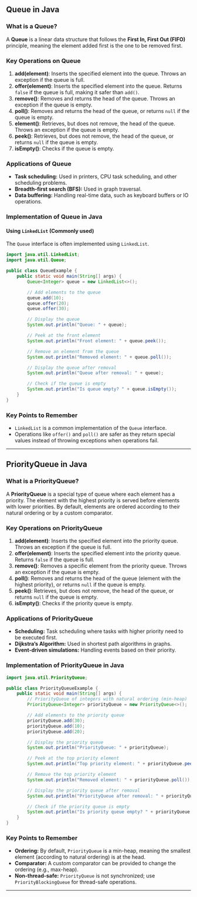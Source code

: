 ## Queue in Java

### **What is a Queue?**
A **Queue** is a linear data structure that follows the **First In, First Out (FIFO)** principle, meaning the element added first is the one to be removed first.

### **Key Operations on Queue**
1. **add(element)**: Inserts the specified element into the queue. Throws an exception if the queue is full.
2. **offer(element)**: Inserts the specified element into the queue. Returns `false` if the queue is full, making it safer than `add()`.
3. **remove()**: Removes and returns the head of the queue. Throws an exception if the queue is empty.
4. **poll()**: Removes and returns the head of the queue, or returns `null` if the queue is empty.
5. **element()**: Retrieves, but does not remove, the head of the queue. Throws an exception if the queue is empty.
6. **peek()**: Retrieves, but does not remove, the head of the queue, or returns `null` if the queue is empty.
7. **isEmpty()**: Checks if the queue is empty.

### **Applications of Queue**
- **Task scheduling:** Used in printers, CPU task scheduling, and other scheduling problems.
- **Breadth-first search (BFS):** Used in graph traversal.
- **Data buffering:** Handling real-time data, such as keyboard buffers or IO operations.

### **Implementation of Queue in Java**

#### **Using `LinkedList` (Commonly used)**
The `Queue` interface is often implemented using `LinkedList`.

```java
import java.util.LinkedList;
import java.util.Queue;

public class QueueExample {
    public static void main(String[] args) {
        Queue<Integer> queue = new LinkedList<>();

        // Add elements to the queue
        queue.add(10);
        queue.offer(20);
        queue.offer(30);

        // Display the queue
        System.out.println("Queue: " + queue);

        // Peek at the front element
        System.out.println("Front element: " + queue.peek());

        // Remove an element from the queue
        System.out.println("Removed element: " + queue.poll());

        // Display the queue after removal
        System.out.println("Queue after removal: " + queue);

        // Check if the queue is empty
        System.out.println("Is queue empty? " + queue.isEmpty());
    }
}
```

### **Key Points to Remember**
- `LinkedList` is a common implementation of the `Queue` interface.
- Operations like `offer()` and `poll()` are safer as they return special values instead of throwing exceptions when operations fail.

---

## PriorityQueue in Java

### **What is a PriorityQueue?**
A **PriorityQueue** is a special type of queue where each element has a priority. The element with the highest priority is served before elements with lower priorities. By default, elements are ordered according to their natural ordering or by a custom comparator.

### **Key Operations on PriorityQueue**
1. **add(element)**: Inserts the specified element into the priority queue. Throws an exception if the queue is full.
2. **offer(element)**: Inserts the specified element into the priority queue. Returns `false` if the queue is full.
3. **remove()**: Removes a specific element from the priority queue. Throws an exception if the queue is empty.
4. **poll()**: Removes and returns the head of the queue (element with the highest priority), or returns `null` if the queue is empty.
5. **peek()**: Retrieves, but does not remove, the head of the queue, or returns `null` if the queue is empty.
6. **isEmpty()**: Checks if the priority queue is empty.

### **Applications of PriorityQueue**
- **Scheduling:** Task scheduling where tasks with higher priority need to be executed first.
- **Dijkstra’s Algorithm:** Used in shortest path algorithms in graphs.
- **Event-driven simulations:** Handling events based on their priority.

### **Implementation of PriorityQueue in Java**

```java
import java.util.PriorityQueue;

public class PriorityQueueExample {
    public static void main(String[] args) {
        // PriorityQueue of integers with natural ordering (min-heap)
        PriorityQueue<Integer> priorityQueue = new PriorityQueue<>();

        // Add elements to the priority queue
        priorityQueue.add(30);
        priorityQueue.add(10);
        priorityQueue.add(20);

        // Display the priority queue
        System.out.println("PriorityQueue: " + priorityQueue);

        // Peek at the top priority element
        System.out.println("Top priority element: " + priorityQueue.peek());

        // Remove the top priority element
        System.out.println("Removed element: " + priorityQueue.poll());

        // Display the priority queue after removal
        System.out.println("PriorityQueue after removal: " + priorityQueue);

        // Check if the priority queue is empty
        System.out.println("Is priority queue empty? " + priorityQueue.isEmpty());
    }
}
```

### **Key Points to Remember**
- **Ordering:** By default, `PriorityQueue` is a min-heap, meaning the smallest element (according to natural ordering) is at the head.
- **Comparator:** A custom comparator can be provided to change the ordering (e.g., max-heap).
- **Non-thread-safe:** `PriorityQueue` is not synchronized; use `PriorityBlockingQueue` for thread-safe operations.

---